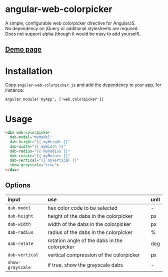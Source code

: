 angular-web-colorpicker
==

A simple, configurable web colorpicker directive for AngularJS.<br />
No dependency on jQuery or additional stylesheets are required.<br />
Does not support alpha (though it would be easy to add yourself).<br />

<h2><a href="http://jsfiddle.net/tyrw/hx1Ltkfx/" target="_blank">Demo page</a></h2>

Installation
==
Copy `angular-web-colorpicker.js` and add the dependency to your app, for instance:

    angular.module('myApp', ['web.colorpicker'])

Usage
==

```html
<div web-colorpicker
  dab-model="myModel"
  dab-height="{{ myHeight }}"
  dab-width="{{ myWidth }}"
  dab-radius="{{ myRadius }}"
  dab-rotate="{{ myRotate }}"
  dab-vertical="{{ myVertical }}"
  show-grayscale="true">
</div>
```

Options
--

input | use | unit
:----------|:---------|:---------
`dab-model` | hex color code to be selected | -
`dab-height` | height of the dabs in the colorpicker | px
`dab-width` | width of the dabs in the colorpicker | px
`dab-radius` | radius of the dabs in the colorpicker | %
`dab-rotate` | rotation angle of the dabs in the colorpicker | deg
`dab-vertical` | vertical compression of the colorpicker | px
`show-grayscale` | if true, show the grayscale dabs | -
